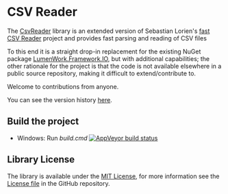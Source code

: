 # CSV Reader

The [CsvReader](https://www.nuget.org/packages/CsvReader/) library is an extended version of Sebastian Lorien's [fast CSV Reader](http://www.codeproject.com/Articles/9258/A-Fast-CSV-Reader) project 
and provides fast parsing and reading of CSV files

To this end it is a straight drop-in replacement for the existing NuGet package [LumenWork.Framework.IO](https://www.nuget.org/packages/LumenWorks.Framework.IO/), but with additional
capabilities; the other rationale for the project is that the code is not available elsewhere in a public source repository, making it difficult to extend/contribute to.

Welcome to contributions from anyone.

You can see the version history [here](RELEASE_NOTES.md).

## Build the project
* Windows: Run *build.cmd* [![AppVeyor build status](https://ci.appveyor.com/project/PaulHatcher/csvreader)](https://ci.appveyor.com/project/PaulHatcher/csvreader)

## Library License

The library is available under the [MIT License](http://en.wikipedia.org/wiki/MIT_License), for more information see the [License file][1] in the GitHub repository.

 [1]: https://github.com/phatcher/CsvReader/License.md

